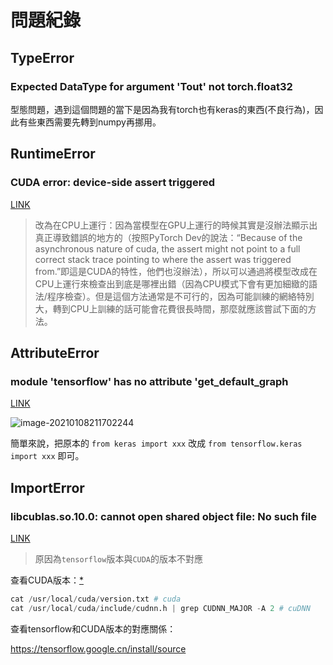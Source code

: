 # 問題紀錄

## TypeError

### Expected DataType for argument 'Tout' not torch.float32

型態問題，遇到這個問題的當下是因為我有torch也有keras的東西(不良行為)，因此有些東西需要先轉到numpy再挪用。

## RuntimeError

### CUDA error: device-side assert triggered

[LINK](https://blog.csdn.net/Geek_of_CSDN/article/details/86527107)

>  改為在CPU上運行：因為當模型在GPU上運行的時候其實是沒辦法顯示出真正導致錯誤的地方的（按照PyTorch Dev的說法：“Because of the asynchronous nature of cuda, the assert might not point to a full correct stack trace pointing to where the assert was triggered from.”即這是CUDA的特性，他們也沒辦法），所以可以通過將模型改成在CPU上運行來檢查出到底是哪裡出錯（因為CPU模式下會有更加細緻的語法/程序檢查）。但是這個方法通常是不可行的，因為可能訓練的網絡特別大，轉到CPU上訓練的話可能會花費很長時間，那麼就應該嘗試下面的方法。

## AttributeError

### module 'tensorflow' has no attribute 'get_default_graph 

[LINK](https://github.com/keras-team/keras/issues/12379)

![image-20210108211702244](C:\Users\wwj\AppData\Roaming\Typora\typora-user-images\image-20210108211702244.png)

簡單來說，把原本的 `from keras import xxx` 改成 `from tensorflow.keras import xxx` 即可。

## ImportError

### libcublas.so.10.0: cannot open shared object file: No such file

[LINK](https://blog.csdn.net/Jiaach/article/details/88418216)

> 原因為`tensorflow`版本與`CUDA`的版本不對應

查看CUDA版本：[*](https://blog.csdn.net/baidu_32936911/article/details/79774289)

```python
cat /usr/local/cuda/version.txt # cuda
cat /usr/local/cuda/include/cudnn.h | grep CUDNN_MAJOR -A 2 # cuDNN
```

查看tensorflow和CUDA版本的對應關係：

https://tensorflow.google.cn/install/source

